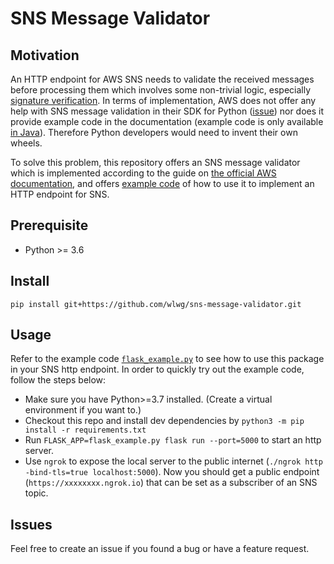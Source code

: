 # SNS Message Validator

## Motivation
An HTTP endpoint for AWS SNS needs to validate the received messages before processing them which involves some non-trivial logic, especially [signature verification](https://docs.aws.amazon.com/sns/latest/dg/SendMessageToHttp.verify.signature.html). In terms of implementation, AWS does not offer any help with SNS message validation in their SDK for Python ([issue](https://github.com/boto/boto3/issues/1469)) nor does it provide example code in the documentation (example code is only available [in Java](https://docs.aws.amazon.com/sns/latest/dg/SendMessageToHttp.example.java.html)). Therefore Python developers would need to invent their own wheels. 

To solve this problem, this repository offers an SNS message validator which is implemented according to the guide on [the official AWS documentation](https://docs.aws.amazon.com/sns/latest/dg/sns-http-https-endpoint-as-subscriber.html), and offers [example code](flask_example.py) of how to use it to implement an HTTP endpoint for SNS. 


## Prerequisite
- Python >= 3.6

## Install
`pip install git+https://github.com/wlwg/sns-message-validator.git`

## Usage
Refer to the example code [`flask_example.py`](flask_example.py) to see how to use this package in your SNS http endpoint. In order to quickly try out the example code, follow the steps below:
- Make sure you have Python>=3.7 installed. (Create a virtual environment if you want to.)
- Checkout this repo and install dev dependencies by `python3 -m pip install -r requirements.txt`
- Run `FLASK_APP=flask_example.py flask run --port=5000` to start an http server.
- Use `ngrok` to expose the local server to the public internet (`./ngrok http -bind-tls=true localhost:5000`). Now you should get a public endpoint (`https://xxxxxxxx.ngrok.io`) that can be set as a subscriber of an SNS topic.

## Issues
Feel free to create an issue if you found a bug or have a feature request.
